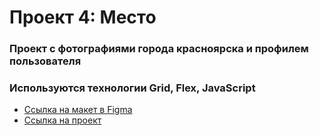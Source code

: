 # Проект 4: Место

### Проект с фотографиями города красноярска и профилем пользователя

### Используются технологии Grid, Flex, JavaScript

* [Ссылка на макет в Figma](https://www.figma.com/file/StZjf8HnoeLdiXS7dYrLAh/JavaScript.-Sprint-4)
* [Ссылка на проект]()
